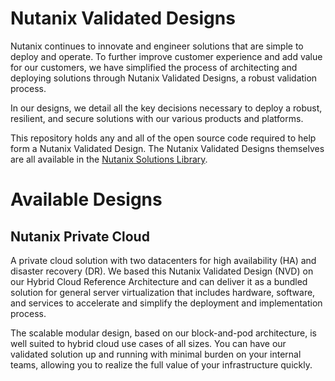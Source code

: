 # Nutanix Validated Designs

Nutanix continues to innovate and engineer solutions that are simple to deploy and operate. To further improve customer experience and add value for our customers, we have simplified the process of architecting and deploying solutions through Nutanix Validated Designs, a robust validation process.

In our designs, we detail all the key decisions necessary to deploy a robust, resilient, and secure solutions with our various products and platforms.

This repository holds any and all of the open source code required to help form a Nutanix Validated Design. The Nutanix Validated Designs themselves are all available in the [Nutanix Solutions Library](https://portal.nutanix.com/page/documents/solutions/list).

# Available Designs

## Nutanix Private Cloud

A private cloud solution with two datacenters for high availability (HA) and disaster recovery (DR). We based this Nutanix Validated Design (NVD) on our Hybrid Cloud Reference Architecture and can deliver it as a bundled solution for general server virtualization that includes hardware, software, and services to accelerate and simplify the deployment and implementation process.

The scalable modular design, based on our block-and-pod architecture, is well suited to hybrid cloud use cases of all sizes. You can have our validated solution up and running with minimal burden on your internal teams, allowing you to realize the full value of your infrastructure quickly.
